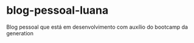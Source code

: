 # blog-pessoal-luana
Blog pessoal que está em desenvolvimento com auxílio do bootcamp da generation 
